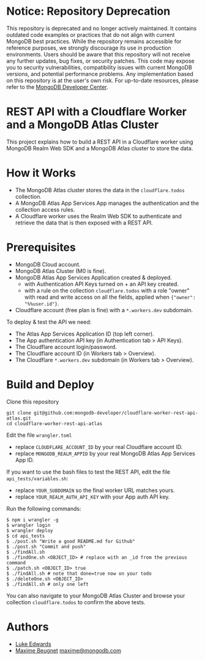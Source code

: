 # Notice: Repository Deprecation
This repository is deprecated and no longer actively maintained. It contains outdated code examples or practices that do not align with current MongoDB best practices. While the repository remains accessible for reference purposes, we strongly discourage its use in production environments.
Users should be aware that this repository will not receive any further updates, bug fixes, or security patches. This code may expose you to security vulnerabilities, compatibility issues with current MongoDB versions, and potential performance problems. Any implementation based on this repository is at the user's own risk.
For up-to-date resources, please refer to the [MongoDB Developer Center](https://mongodb.com/developer).


# REST API with a Cloudflare Worker and a MongoDB Atlas Cluster

This project explains how to build a REST API in a Cloudflare worker using MongoDB Realm Web SDK and a MongoDB Atlas cluster to store the data.

# How it Works

- The MongoDB Atlas cluster stores the data in the `cloudflare.todos` collection.
- A MongoDB Atlas App Services App manages the authentication and the collection access rules.
- A Cloudflare worker uses the Realm Web SDK to authenticate and retrieve the data that is then exposed with a REST API.

# Prerequisites

- MongoDB Cloud account.
- MongoDB Atlas Cluster (M0 is fine).
- MongoDB Atlas App Services Application created & deployed.
  - with Authentication API Keys turned on + an API key created.
  - with a rule on the collection `cloudflare.todos` with a role "owner" with read and write access on all the fields, applied when `{"owner": "%%user.id"}`.
- Cloudflare account (free plan is fine) with a `*.workers.dev` subdomain.

To deploy & test the API we need:
- The Atlas App Services Application ID (top left corner).
- The App authentication API key (in Authentication tab > API Keys).
- The Cloudflare account login/password.
- The Cloudflare account ID (in Workers tab > Overview).
- The Cloudflare `*.workers.dev` subdomain (in Workers tab > Overview).

# Build and Deploy

Clone this repository
```shell
git clone git@github.com:mongodb-developer/cloudflare-worker-rest-api-atlas.git
cd cloudflare-worker-rest-api-atlas
```

Edit the file `wrangler.toml`
- replace `CLOUDFLARE_ACCOUNT_ID` by your real Cloudflare account ID.
- replace `MONGODB_REALM_APPID` by your real MongoDB Atlas App Services App ID.

If you want to use the bash files to test the REST API, edit the file `api_tests/variables.sh`:
- replace `YOUR_SUBDOMAIN` so the final worker URL matches yours.
- replace `YOUR_REALM_AUTH_API_KEY` with your App auth API key.

Run the following commands:

```shell
$ npm i wrangler -g
$ wrangler login
$ wrangler deploy
$ cd api_tests
$ ./post.sh "Write a good README.md for Github"
$ ./post.sh "Commit and push"
$ ./findAll.sh
$ ./findOne.sh <OBJECT_ID> # replace with an _id from the previous command
$ ./patch.sh <OBJECT_ID> true
$ ./findAll.sh # note that done=true now on your todo
$ ./deleteOne.sh <OBJECT_ID>
$ ./findAll.sh # only one left
```

You can also navigate to your MongoDB Atlas Cluster and browse your collection `cloudflare.todos` to confirm the above tests.

# Authors

- [Luke Edwards](https://x.com/lukeed05)
- [Maxime Beugnet](https://x.com/mbeugnet) <maxime@mongodb.com>
